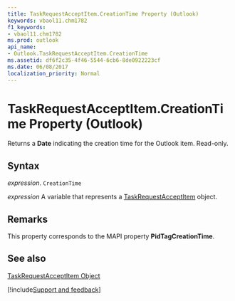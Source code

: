 ```yaml
---
title: TaskRequestAcceptItem.CreationTime Property (Outlook)
keywords: vbaol11.chm1782
f1_keywords:
- vbaol11.chm1782
ms.prod: outlook
api_name:
- Outlook.TaskRequestAcceptItem.CreationTime
ms.assetid: df6f2c35-4f46-5544-6cb6-8de0922223cf
ms.date: 06/08/2017
localization_priority: Normal
---
```



# TaskRequestAcceptItem.CreationTime Property (Outlook)

Returns a  **Date** indicating the creation time for the Outlook item. Read-only.


## Syntax

_expression_. `CreationTime`

_expression_ A variable that represents a [TaskRequestAcceptItem](./Outlook.TaskRequestAcceptItem.md) object.


## Remarks

This property corresponds to the MAPI property  **PidTagCreationTime**.


## See also


[TaskRequestAcceptItem Object](Outlook.TaskRequestAcceptItem.md)

[!include[Support and feedback](~/includes/feedback-boilerplate.md)]